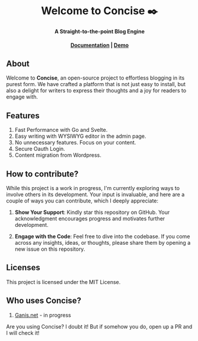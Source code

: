 <div align="center">
<h1>Welcome to Concise ✒️</h1>
<p>
   <strong>A Straight-to-the-point Blog Engine</strong>
</p>
<h4>
    <a href="#">Documentation</a>
    <span> | </span>
    <a href="#">Demo</a>
</h4>
</div>

## About 

Welcome to **Concise**, an open-source project to effortless blogging in its purest form.
We have crafted a platform that is not just easy to install, but also a delight for writers to express their thoughts and a joy for readers to engage with.
## Features


1. Fast Performance with Go and Svelte.
2. Easy writing with WYSIWYG editor in the admin page.
2. No unnecessary features. Focus on your content.
2. Secure Oauth Login.
2. Content migration from Wordpress.

## How to contribute?

While this project is a work in progress, I'm currently exploring ways to involve others in its development. Your input is invaluable, and here are a couple of ways you can contribute, which I deeply appreciate:

1. **Show Your Support**: Kindly star this repository on GitHub. Your acknowledgment encourages progress and motivates further development.

2. **Engage with the Code**: Feel free to dive into the codebase. If you come across any insights, ideas, or thoughts, please share them by opening a new issue on this repository. 

## Licenses

This project is licensed under the MIT License.

## Who uses Concise?

1. [Ganis.net](https://ganis.net) - in progress

Are you using Concise? I doubt it! But if somehow you do, open up a PR and I will check it!